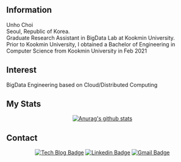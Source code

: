 ## Information
Unho Choi <br>
Seoul, Republic of Korea. <br>
Graduate Research Assistant in BigData Lab at Kookmin University. <br>
Prior to Kookmin University, I obtained a Bachelor of Engineering in Computer Science from Kookmin University in Feb 2021 <br>

## Interest
BigData Engineering based on Cloud/Distributed Computing <br>

## My Stats
<div align=center>
  
[![Anurag's github stats](https://github-readme-stats.vercel.app/api?username=unhochoi&show_icons&count_private=true&theme=vue-dark)](https://github.com/unhochoi/github-readme-stats)

</div>

## Contact
<div align=center>

[![Tech Blog Badge](http://img.shields.io/badge/-Tec%20blog-1877f2?style=flat-square&logo=Telegraph&link=https://wooono.tistory.com)](https://wooono.tistory.com) 
[![Linkedin Badge](https://img.shields.io/badge/-LinkedIn-blue?style=flat-square&logo=Linkedin&logoColor=white&link=https://www.linkedin.com/in/unho-choi-9593871b4/)](https://www.linkedin.com/in/unho-choi-9593871b4/) 
[![Gmail Badge](https://img.shields.io/badge/Gmail-d14836?style=flat-square&logo=Gmail&logoColor=white&link=mailto:officialunho@gmail.com)](mailto:officialunho@gmail.com)
	
</div>
